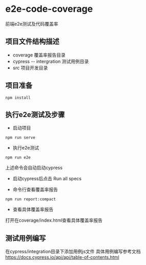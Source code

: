 # e2e-code-coverage

前端e2e测试及代码覆盖率

## 项目文件结构描述
- coverage 覆盖率报告目录
- cypress
 -- intergration 测试用例目录
- src 项目开发目录


## 项目准备

```
npm install
```

## 执行e2e测试及步骤
- 启动项目

```
npm run serve
```

- 执行e2e测试

```
npm run e2e
```
上述命令会自动启动cypress

- 启动cypress后点击 Run all specs

- 命令行查看覆盖率报告

```
npm run report:compact
```

- 查看具体覆盖率报告

打开在coverage/index.html查看具体覆盖率报告

## 测试用例编写

在cypress/integration目录下添加用例js文件
具体用例编写参考文档 https://docs.cypress.io/api/api/table-of-contents.html
